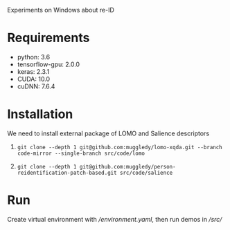 Experiments on Windows about re-ID

# Requirements

- python: 3.6
- tensorflow-gpu: 2.0.0
- keras: 2.3.1
- CUDA: 10.0
- cuDNN: 7.6.4

# Installation

We need to install external package of LOMO and Salience descriptors

1. `git clone --depth 1 git@github.com:muggledy/lomo-xqda.git --branch code-mirror --single-branch src/code/lomo`

2. `git clone --depth 1 git@github.com:muggledy/person-reidentification-patch-based.git src/code/salience`

# Run

Create virtual environment with */environment.yaml*, then run demos in */src/*